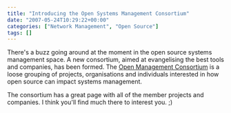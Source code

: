 ```yaml
---
title: "Introducing the Open Systems Management Consortium"
date: "2007-05-24T10:29:22+00:00"
categories: ["Network Management", "Open Source"]
tags: []
---
```


There's a buzz going around at the moment in the open source systems management space. A new consortium, aimed at evangelising the best tools and companies, has been formed. The <a href="http://www.open-management.com/">Open Management Consortium</a> is a loose grouping of projects, organisations and individuals interested in how open source can impact systems management.

The consortium has a great page with all of the member projects and companies. I think you'll find much there to interest you. ;)
